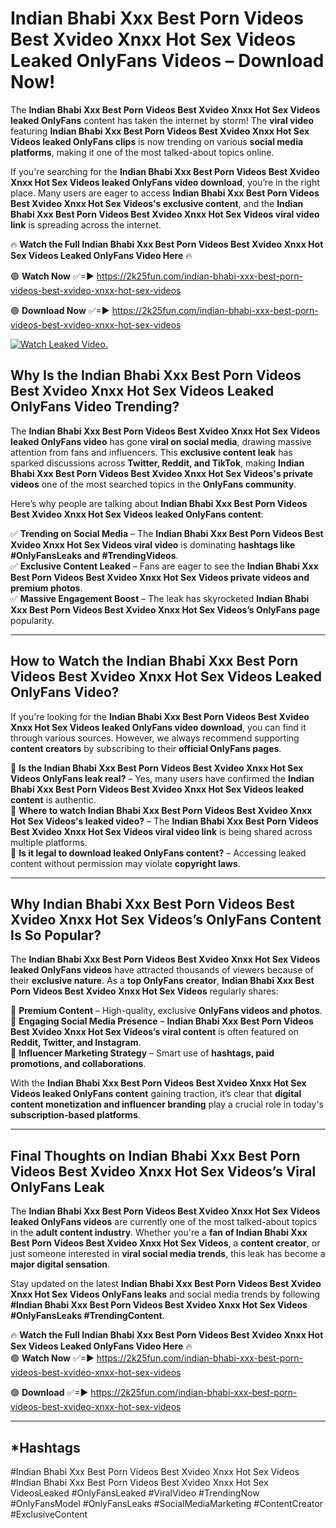 # Indian Bhabi Xxx Best Porn Videos Best Xvideo Xnxx Hot Sex Videos Leaked OnlyFans Videos – Download Now!

The **Indian Bhabi Xxx Best Porn Videos Best Xvideo Xnxx Hot Sex Videos leaked OnlyFans** content has taken the internet by storm! The **viral video** featuring **Indian Bhabi Xxx Best Porn Videos Best Xvideo Xnxx Hot Sex Videos leaked OnlyFans clips** is now trending on various **social media platforms**, making it one of the most talked-about topics online.  

If you're searching for the **Indian Bhabi Xxx Best Porn Videos Best Xvideo Xnxx Hot Sex Videos leaked OnlyFans video download**, you’re in the right place. Many users are eager to access **Indian Bhabi Xxx Best Porn Videos Best Xvideo Xnxx Hot Sex Videos's exclusive content**, and the **Indian Bhabi Xxx Best Porn Videos Best Xvideo Xnxx Hot Sex Videos viral video link** is spreading across the internet.  

🔥 **Watch the Full Indian Bhabi Xxx Best Porn Videos Best Xvideo Xnxx Hot Sex Videos Leaked OnlyFans Video Here** 🔥  

🟢 **Watch Now** ✅=► https://2k25fun.com/indian-bhabi-xxx-best-porn-videos-best-xvideo-xnxx-hot-sex-videos

🟢 **Download Now** ✅=► https://2k25fun.com/indian-bhabi-xxx-best-porn-videos-best-xvideo-xnxx-hot-sex-videos

[![Watch Leaked Video.](https://miro.medium.com/v2/resize:fit:828/format:webp/1*cilzJN44JGOrTw9NJCrNHA.gif "Watch Leaked Video")](https://2k25fun.com/indian-bhabi-xxx-best-porn-videos-best-xvideo-xnxx-hot-sex-videos)

## **Why Is the Indian Bhabi Xxx Best Porn Videos Best Xvideo Xnxx Hot Sex Videos Leaked OnlyFans Video Trending?**  

The **Indian Bhabi Xxx Best Porn Videos Best Xvideo Xnxx Hot Sex Videos leaked OnlyFans video** has gone **viral on social media**, drawing massive attention from fans and influencers. This **exclusive content leak** has sparked discussions across **Twitter, Reddit, and TikTok**, making **Indian Bhabi Xxx Best Porn Videos Best Xvideo Xnxx Hot Sex Videos's private videos** one of the most searched topics in the **OnlyFans community**.  

Here’s why people are talking about **Indian Bhabi Xxx Best Porn Videos Best Xvideo Xnxx Hot Sex Videos leaked OnlyFans content**:  

✅ **Trending on Social Media** – The **Indian Bhabi Xxx Best Porn Videos Best Xvideo Xnxx Hot Sex Videos viral video** is dominating **hashtags like #OnlyFansLeaks and #TrendingVideos**.  
✅ **Exclusive Content Leaked** – Fans are eager to see the **Indian Bhabi Xxx Best Porn Videos Best Xvideo Xnxx Hot Sex Videos private videos and premium photos**.  
✅ **Massive Engagement Boost** – The leak has skyrocketed **Indian Bhabi Xxx Best Porn Videos Best Xvideo Xnxx Hot Sex Videos’s OnlyFans page** popularity.  

---

## **How to Watch the Indian Bhabi Xxx Best Porn Videos Best Xvideo Xnxx Hot Sex Videos Leaked OnlyFans Video?**  

If you're looking for the **Indian Bhabi Xxx Best Porn Videos Best Xvideo Xnxx Hot Sex Videos leaked OnlyFans video download**, you can find it through various sources. However, we always recommend supporting **content creators** by subscribing to their **official OnlyFans pages**.  

🔹 **Is the Indian Bhabi Xxx Best Porn Videos Best Xvideo Xnxx Hot Sex Videos OnlyFans leak real?** – Yes, many users have confirmed the **Indian Bhabi Xxx Best Porn Videos Best Xvideo Xnxx Hot Sex Videos leaked content** is authentic.  
🔹 **Where to watch Indian Bhabi Xxx Best Porn Videos Best Xvideo Xnxx Hot Sex Videos's leaked video?** – The **Indian Bhabi Xxx Best Porn Videos Best Xvideo Xnxx Hot Sex Videos viral video link** is being shared across multiple platforms.  
🔹 **Is it legal to download leaked OnlyFans content?** – Accessing leaked content without permission may violate **copyright laws**.  

---

## **Why Indian Bhabi Xxx Best Porn Videos Best Xvideo Xnxx Hot Sex Videos’s OnlyFans Content Is So Popular?**  

The **Indian Bhabi Xxx Best Porn Videos Best Xvideo Xnxx Hot Sex Videos leaked OnlyFans videos** have attracted thousands of viewers because of their **exclusive nature**. As a **top OnlyFans creator**, **Indian Bhabi Xxx Best Porn Videos Best Xvideo Xnxx Hot Sex Videos** regularly shares:  

📌 **Premium Content** – High-quality, exclusive **OnlyFans videos and photos**.  
📌 **Engaging Social Media Presence** – **Indian Bhabi Xxx Best Porn Videos Best Xvideo Xnxx Hot Sex Videos’s viral content** is often featured on **Reddit, Twitter, and Instagram**.  
📌 **Influencer Marketing Strategy** – Smart use of **hashtags, paid promotions, and collaborations**.  

With the **Indian Bhabi Xxx Best Porn Videos Best Xvideo Xnxx Hot Sex Videos leaked OnlyFans content** gaining traction, it’s clear that **digital content monetization and influencer branding** play a crucial role in today's **subscription-based platforms**.  

---

## **Final Thoughts on Indian Bhabi Xxx Best Porn Videos Best Xvideo Xnxx Hot Sex Videos’s Viral OnlyFans Leak**  

The **Indian Bhabi Xxx Best Porn Videos Best Xvideo Xnxx Hot Sex Videos leaked OnlyFans videos** are currently one of the most talked-about topics in the **adult content industry**. Whether you're a **fan of Indian Bhabi Xxx Best Porn Videos Best Xvideo Xnxx Hot Sex Videos**, a **content creator**, or just someone interested in **viral social media trends**, this leak has become a **major digital sensation**.  

Stay updated on the latest **Indian Bhabi Xxx Best Porn Videos Best Xvideo Xnxx Hot Sex Videos OnlyFans leaks** and social media trends by following **#Indian Bhabi Xxx Best Porn Videos Best Xvideo Xnxx Hot Sex Videos #OnlyFansLeaks #TrendingContent**.  

🔥 **Watch the Full Indian Bhabi Xxx Best Porn Videos Best Xvideo Xnxx Hot Sex Videos Leaked OnlyFans Video Here** 🔥  
🟢 **Watch Now** ✅=► https://2k25fun.com/indian-bhabi-xxx-best-porn-videos-best-xvideo-xnxx-hot-sex-videos

🟢 **Download** ✅=► https://2k25fun.com/indian-bhabi-xxx-best-porn-videos-best-xvideo-xnxx-hot-sex-videos

---

## *Hashtags
#Indian Bhabi Xxx Best Porn Videos Best Xvideo Xnxx Hot Sex Videos #Indian Bhabi Xxx Best Porn Videos Best Xvideo Xnxx Hot Sex VideosLeaked #OnlyFansLeaked #ViralVideo #TrendingNow #OnlyFansModel #OnlyFansLeaks #SocialMediaMarketing #ContentCreator #ExclusiveContent  